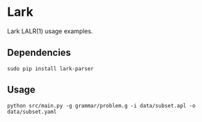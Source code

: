 # Lark


Lark LALR(1) usage examples.


## Dependencies

```
sudo pip install lark-parser
```


## Usage

```
python src/main.py -g grammar/problem.g -i data/subset.apl -o data/subset.yaml
```

